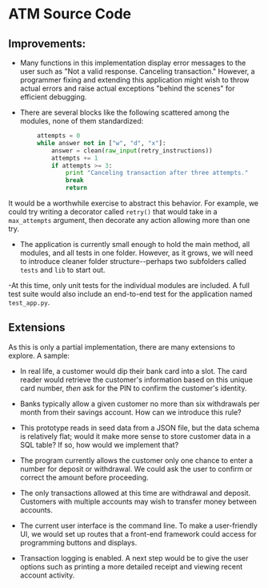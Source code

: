 # ATM Source Code


## Improvements:
- Many functions in this implementation display error messages to the user such
as "Not a valid response. Canceling transaction." However, a programmer fixing
and extending this application might wish to throw actual errors and raise
actual exceptions "behind the scenes" for efficient debugging.

- There are several blocks like the following scattered among the modules,
none of them standardized:
```python
        attempts = 0
        while answer not in ["w", "d", "x"]:
            answer = clean(raw_input(retry_instructions))
            attempts += 1
            if attempts >= 3:
                print "Canceling transaction after three attempts."
                break
                return
```
It would be a worthwhile exercise to abstract this behavior. For example, we
could try writing a decorator called `retry()` that would take in a
`max_attempts` argument, then decorate any action allowing more than one try.

- The application is currently small enough to hold the main method,
all modules, and all tests in one folder. However, as it grows, we will need
to introduce cleaner folder structure--perhaps two subfolders called `tests`
and `lib` to start out.

-At this time, only unit tests for the individual modules are
included. A full test suite would also include an end-to-end test for
the application named `test_app.py`.


## Extensions
As this is only a partial implementation, there are many extensions to explore.
A sample:

- In real life, a customer would dip their bank card into a slot. The card
reader would retrieve the customer's information based on this unique card
number, *then* ask for the PIN to confirm the customer's identity.

- Banks typically allow a given customer no more than six withdrawals per month
from their savings account. How can we introduce this rule?

- This prototype reads in seed data from a JSON file, but the data
schema is relatively flat; would it make more sense to store customer
data in a SQL table? If so, how would we implement that?

- The program currently allows the customer only one chance to enter a number
for deposit or withdrawal. We could ask the user to confirm or correct the
amount before proceeding.

- The only transactions allowed at this time are withdrawal and deposit.
Customers with multiple accounts may wish to transfer money between accounts.

- The current user interface is the command line. To make a user-friendly UI,
we would set up routes that a front-end framework could access for programming
buttons and displays.

- Transaction logging is enabled. A next step would be to give the user options
such as printing a more detailed receipt and viewing recent account activity.
